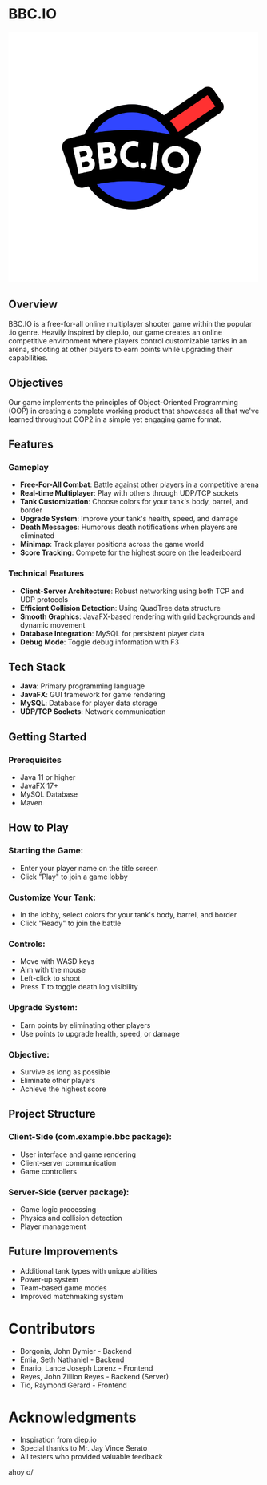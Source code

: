 # BBC.IO

![BBC.IO Game](src/main/java/assets/titles/title.png)

## Overview

BBC.IO is a free-for-all online multiplayer shooter game within the popular .io genre. Heavily inspired by diep.io, our game creates an online competitive environment where players control customizable tanks in an arena, shooting at other players to earn points while upgrading their capabilities.

## Objectives

Our game implements the principles of Object-Oriented Programming (OOP) in creating a complete working product that showcases all that we've learned throughout OOP2 in a simple yet engaging game format.

## Features

### Gameplay
- **Free-For-All Combat**: Battle against other players in a competitive arena
- **Real-time Multiplayer**: Play with others through UDP/TCP sockets
- **Tank Customization**: Choose colors for your tank's body, barrel, and border
- **Upgrade System**: Improve your tank's health, speed, and damage
- **Death Messages**: Humorous death notifications when players are eliminated
- **Minimap**: Track player positions across the game world
- **Score Tracking**: Compete for the highest score on the leaderboard

### Technical Features
- **Client-Server Architecture**: Robust networking using both TCP and UDP protocols
- **Efficient Collision Detection**: Using QuadTree data structure
- **Smooth Graphics**: JavaFX-based rendering with grid backgrounds and dynamic movement
- **Database Integration**: MySQL for persistent player data
- **Debug Mode**: Toggle debug information with F3

## Tech Stack

- **Java**: Primary programming language
- **JavaFX**: GUI framework for game rendering
- **MySQL**: Database for player data storage
- **UDP/TCP Sockets**: Network communication

## Getting Started

### Prerequisites

- Java 11 or higher
- JavaFX 17+
- MySQL Database
- Maven

## How to Play

### Starting the Game:

- Enter your player name on the title screen
- Click "Play" to join a game lobby

### Customize Your Tank:

- In the lobby, select colors for your tank's body, barrel, and border
- Click "Ready" to join the battle

### Controls:
- Move with WASD keys
- Aim with the mouse
- Left-click to shoot
- Press T to toggle death log visibility

### Upgrade System:

- Earn points by eliminating other players
- Use points to upgrade health, speed, or damage

### Objective:

- Survive as long as possible
- Eliminate other players
- Achieve the highest score

## Project Structure

### Client-Side (com.example.bbc package):

- User interface and game rendering
- Client-server communication
- Game controllers

### Server-Side (server package):

- Game logic processing
- Physics and collision detection
- Player management

## Future Improvements
- Additional tank types with unique abilities
- Power-up system
- Team-based game modes
- Improved matchmaking system


# Contributors
- Borgonia, John Dymier - Backend
- Emia, Seth Nathaniel - Backend
- Enario, Lance Joseph Lorenz - Frontend
- Reyes, John Zillion Reyes - Backend (Server)
- Tio, Raymond Gerard - Frontend

# Acknowledgments
- Inspiration from diep.io
- Special thanks to Mr. Jay Vince Serato
- All testers who provided valuable feedback

ahoy o/
